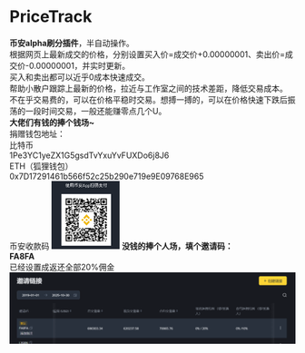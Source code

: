 # PriceTrack
<b>币安alpha刷分插件</b>，半自动操作。<br>
根据网页上最新成交的价格，分别设置买入价=成交价+0.00000001、卖出价=成交价-0.00000001，并实时更新。<br>
买入和卖出都可以近乎0成本快速成交。<br>
帮助小散户跟踪上最新的价格，拉近与工作室之间的技术差距，降低交易成本。<br>
不在乎交易费的，可以在价格平稳时交易。想搏一搏的，可以在价格快速下跌后振荡的一段时间交易，一般还能赚零点几个U。<br>
<b>大佬们有钱的捧个钱场~</b><br>
捐赠钱包地址：<br>
比特币<br>
1Pe3YC1yeZX1G5gsdTvYxuYvFUXDo6j8J6<br>
ETH（狐狸钱包）<br>
0x7D17291461b566f52c25b290e719e9E09768E965<br>
币安收款码
<img src='qr3.png' style='width:120px;height:120px;'/>
<b>没钱的捧个人场，填个邀请码：</b><br>
<b>FA8FA</b><br>
已经设置成返还全部20%佣金<br>
<img src='yq.png' />
